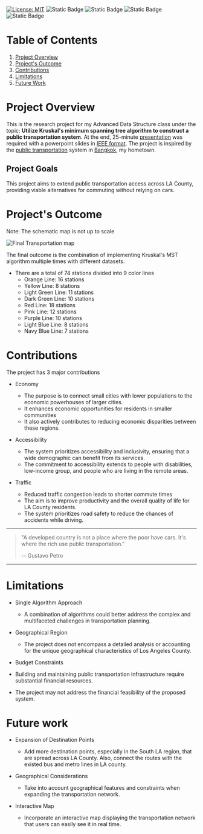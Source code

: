[![License: MIT](https://img.shields.io/badge/License-MIT-yellow.svg)](https://opensource.org/licenses/MIT) ![Static Badge](https://img.shields.io/badge/Java-20.0-orange?link=https%3A%2F%2Fwww.java.com%2Fen%2F)
![Static Badge](https://img.shields.io/badge/Website-Jittapatrick-blue?logo=README&logoColor=%23999999&link=https%3A%2F%2Fbit.ly%2Fjittapatrick) ![Static Badge](https://img.shields.io/badge/Github-patrick2544-black?logo=Github&logoColor=%25230098FF&link=https%3A%2F%2Fgithub.com%2FPatrick2544) ![Static Badge](https://img.shields.io/badge/Paypal-donate-purple?logo=Paypal&logoColor=%25230098FF&link=https%3A%2F%2Fpaypal.me%2Fsjpmiles%3Fcountry.x%3DTH%26locale.x%3Dth_TH)

# Table of Contents
1. [Project Overview](#Project-Overview)
2. [Project's Outcome](#Project-Outcome)
3. [Contributions](#Contributions)
4. [Limitations](#Limitations)
5. [Future Work](#Future-work)

# Project Overview
This is the research project for my Advanced Data Structure class under the topic: **Utilize Kruskal's minimum spanning tree algorithm to construct a public transportation system**. At the end, 25-minute [presentation](https://github.com/Patrick2544/Kruskal-algorithm-on-public-transportation/blob/main/PDF%20Slides.pdf) was required with a powerpoint slides in [IEEE format](https://www.ieee.org/about/index.html). The project is inspired by the [public transportation](https://cdn-cms.pgimgs.com/static/2019/07/mrta_bangkok-metro-system-map.png) system in [Bangkok](https://en.wikipedia.org/wiki/Bangkok), my hometown.

## Project Goals
This project aims to extend public transportation access across LA County, providing viable alternatives for commuting without relying on cars.

# Project's Outcome
Note: The schematic map is not up to scale

![Final Transportation map](https://github.com/Patrick2544/Kruskal-algorithm-on-public-transportation/assets/52234759/5c33761c-ea7c-498d-b031-0ac834243d2e)

The final outcome is the combination of implementing Kruskal's MST algorithm multiple times with different datasets.

* There are a total of 74 stations divided into 9 color lines
  * Orange Line: 16 stations
  * Yellow Line: 8 stations
  * Light Green Line: 11 stations
  * Dark Green Line: 10 stations
  * Red Line: 18 stations
  * Pink Line: 12 stations
  * Purple Line: 10 stations
  * Light Blue Line: 8 stations
  * Navy Blue Line: 7 stations

# Contributions
The project has 3 major contributions
* Economy
  * The purpose is to connect small cities with lower populations to the economic powerhouses of larger cities.
  * It enhances economic opportunities for residents in smaller communities
  * It also actively contributes to reducing economic disparities between these regions.

* Accessibility
  * The system prioritizes accessibility and inclusivity, ensuring that a wide demographic can benefit from its services. 
  * The commitment to accessibility extends to people with disabilities, low-income group, and people who are living in the remote areas.

* Traffic
  * Reduced traffic congestion leads to shorter commute times
  * The aim is to improve productivity and the overall quality of life for LA County residents.
  * The system prioritizes road safety to reduce the chances of accidents while driving.
    
---
> "A developed country is not a place where the poor have cars. It's where the rich use public transportation."
>
> -- Gustavo Petro
---

# Limitations

* Single Algorithm Approach
  * A combination of algorithms could better address the complex and multifaceted challenges in transportation planning.

* Geographical Region
  * The project does not encompass a detailed analysis or accounting for the unique geographical characteristics of Los Angeles County.

* Budget Constraints
 * Building and maintaining public transportation infrastructure require substantial financial resources. 
 * The project may not address the financial feasibility of the proposed system.

# Future work

* Expansion of Destination Points
  * Add more destination points, especially in the South LA region, that are spread across LA County. Also, connect the routes with the existed bus and metro lines in LA county.

* Geographical Considerations
  * Take into account geographical features and constraints when expanding the transportation network.

* Interactive Map
  * Incorporate an interactive map displaying the transportation network that users can easily see it in real time. 
